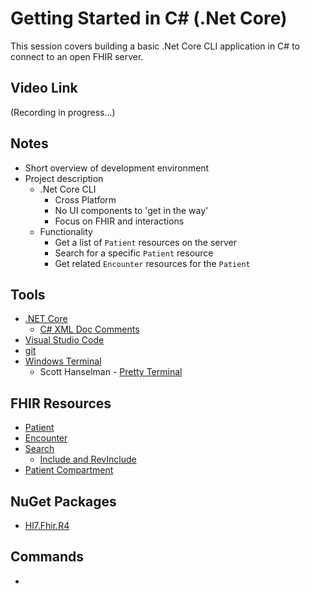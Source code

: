 # Getting Started in C# (.Net Core)

This session covers building a basic .Net Core CLI application in C# to connect to an open FHIR server.

## Video Link

(Recording in progress...)

## Notes

* Short overview of development environment
* Project description
  * .Net Core CLI
    * Cross Platform
    * No UI components to 'get in the way'
    * Focus on FHIR and interactions
  * Functionality
    * Get a list of `Patient` resources on the server
    * Search for a specific `Patient` resource
    * Get related `Encounter` resources for the `Patient`

## Tools

* [.NET Core](https://dotnet.microsoft.com/download/dotnet-core)
  * [C# XML Doc Comments](https://marketplace.visualstudio.com/items?itemName=k--kato.docomment)
* [Visual Studio Code](https://code.visualstudio.com/)
* [git](https://git-scm.com/)
* [Windows Terminal](https://www.microsoft.com/en-us/p/windows-terminal/9n0dx20hk701)
  * Scott Hanselman - [Pretty Terminal](https://www.hanselman.com/blog/how-to-make-a-pretty-prompt-in-windows-terminal-with-powerline-nerd-fonts-cascadia-code-wsl-and-ohmyposh)

## FHIR Resources

* [Patient](http://hl7.org/fhir/patient.html)
* [Encounter](http://hl7.org/fhir/encounter.html)
* [Search](https://www.hl7.org/fhir/search.html)
  * [Include and RevInclude](https://www.hl7.org/fhir/search.html#include)
* [Patient Compartment](https://www.hl7.org/fhir/compartmentdefinition-patient.html)

## NuGet Packages
* [Hl7.Fhir.R4](https://www.nuget.org/packages/Hl7.Fhir.R4/)

## Commands

* 
